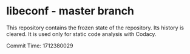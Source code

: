 # libeconf - master branch

This repository contains the frozen state of the repository.
Its history is cleared. It is used only for static code
analysis with Codacy.

Commit Time: 1712380029